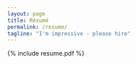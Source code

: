 ```yaml
---
layout: page
title: Résumé
permalink: /resume/
tagline: "I'm impressive - please hire"
---
```


{% include resume.pdf  %}
